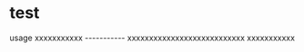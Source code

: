 test
=====
usage
    xxxxxxxxxxx
    -----------
        xxxxxxxxxxxxxxxxxxxxxxxxxxx
    xxxxxxxxxxx
    
